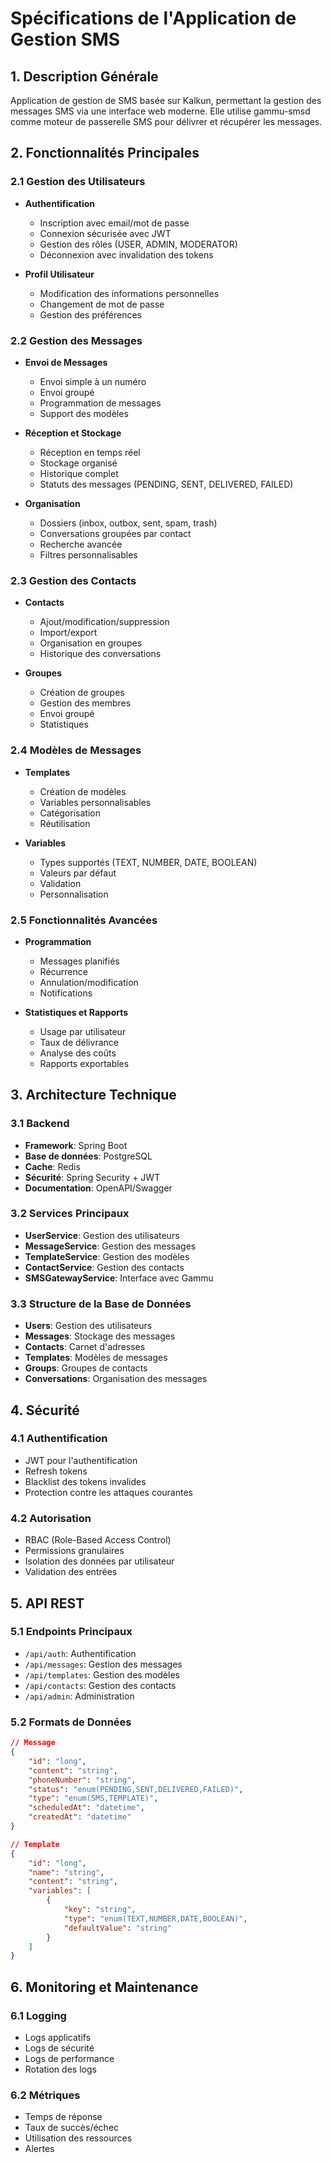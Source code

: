 # Spécifications de l'Application de Gestion SMS

## 1. Description Générale
Application de gestion de SMS basée sur Kalkun, permettant la gestion des messages SMS via une interface web moderne. Elle utilise gammu-smsd comme moteur de passerelle SMS pour délivrer et récupérer les messages.

## 2. Fonctionnalités Principales

### 2.1 Gestion des Utilisateurs
- **Authentification**
  - Inscription avec email/mot de passe
  - Connexion sécurisée avec JWT
  - Gestion des rôles (USER, ADMIN, MODERATOR)
  - Déconnexion avec invalidation des tokens

- **Profil Utilisateur**
  - Modification des informations personnelles
  - Changement de mot de passe
  - Gestion des préférences

### 2.2 Gestion des Messages
- **Envoi de Messages**
  - Envoi simple à un numéro
  - Envoi groupé
  - Programmation de messages
  - Support des modèles

- **Réception et Stockage**
  - Réception en temps réel
  - Stockage organisé
  - Historique complet
  - Statuts des messages (PENDING, SENT, DELIVERED, FAILED)

- **Organisation**
  - Dossiers (inbox, outbox, sent, spam, trash)
  - Conversations groupées par contact
  - Recherche avancée
  - Filtres personnalisables

### 2.3 Gestion des Contacts
- **Contacts**
  - Ajout/modification/suppression
  - Import/export
  - Organisation en groupes
  - Historique des conversations

- **Groupes**
  - Création de groupes
  - Gestion des membres
  - Envoi groupé
  - Statistiques

### 2.4 Modèles de Messages
- **Templates**
  - Création de modèles
  - Variables personnalisables
  - Catégorisation
  - Réutilisation

- **Variables**
  - Types supportés (TEXT, NUMBER, DATE, BOOLEAN)
  - Valeurs par défaut
  - Validation
  - Personnalisation

### 2.5 Fonctionnalités Avancées
- **Programmation**
  - Messages planifiés
  - Récurrence
  - Annulation/modification
  - Notifications

- **Statistiques et Rapports**
  - Usage par utilisateur
  - Taux de délivrance
  - Analyse des coûts
  - Rapports exportables

## 3. Architecture Technique

### 3.1 Backend
- **Framework**: Spring Boot
- **Base de données**: PostgreSQL
- **Cache**: Redis
- **Sécurité**: Spring Security + JWT
- **Documentation**: OpenAPI/Swagger

### 3.2 Services Principaux
- **UserService**: Gestion des utilisateurs
- **MessageService**: Gestion des messages
- **TemplateService**: Gestion des modèles
- **ContactService**: Gestion des contacts
- **SMSGatewayService**: Interface avec Gammu

### 3.3 Structure de la Base de Données
- **Users**: Gestion des utilisateurs
- **Messages**: Stockage des messages
- **Contacts**: Carnet d'adresses
- **Templates**: Modèles de messages
- **Groups**: Groupes de contacts
- **Conversations**: Organisation des messages

## 4. Sécurité

### 4.1 Authentification
- JWT pour l'authentification
- Refresh tokens
- Blacklist des tokens invalides
- Protection contre les attaques courantes

### 4.2 Autorisation
- RBAC (Role-Based Access Control)
- Permissions granulaires
- Isolation des données par utilisateur
- Validation des entrées

## 5. API REST

### 5.1 Endpoints Principaux
- `/api/auth`: Authentification
- `/api/messages`: Gestion des messages
- `/api/templates`: Gestion des modèles
- `/api/contacts`: Gestion des contacts
- `/api/admin`: Administration

### 5.2 Formats de Données
```json
// Message
{
    "id": "long",
    "content": "string",
    "phoneNumber": "string",
    "status": "enum(PENDING,SENT,DELIVERED,FAILED)",
    "type": "enum(SMS,TEMPLATE)",
    "scheduledAt": "datetime",
    "createdAt": "datetime"
}

// Template
{
    "id": "long",
    "name": "string",
    "content": "string",
    "variables": [
        {
            "key": "string",
            "type": "enum(TEXT,NUMBER,DATE,BOOLEAN)",
            "defaultValue": "string"
        }
    ]
}
```

## 6. Monitoring et Maintenance

### 6.1 Logging
- Logs applicatifs
- Logs de sécurité
- Logs de performance
- Rotation des logs

### 6.2 Métriques
- Temps de réponse
- Taux de succès/échec
- Utilisation des ressources
- Alertes

